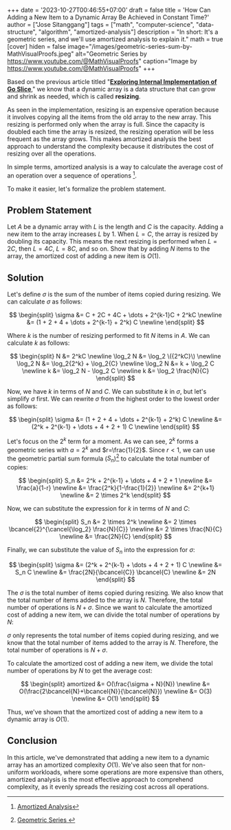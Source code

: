 +++
date = '2023-10-27T00:46:55+07:00'
draft = false
title = 'How Can Adding a New Item to a Dynamic Array Be Achieved in Constant Time?'
author = ["Jose Sitanggang"]
tags = ["math", "computer-science", "data-structure", "algorithm", "amortized-analysis"]
description = "In short: It's a geometric series, and we'll use amortized analysis to explain it."
math = true
[cover]
hiden = false
image="/images/geometric-series-sum-by-MathVisualProofs.jpeg"
alt="Geometric Series by https://www.youtube.com/@MathVisualProofs"
caption="Image by https://www.youtube.com/@MathVisualProofs"
+++

Based on the previous article titled "**[Exploring Internal Implementation of Go Slice](/posts/golang/exploring-internal-implementation-of-go-slice/)**," we know that a dynamic array is a data structure that can grow and shrink as needed, which is called **resizing**.

As seen in the implementation, resizing is an expensive operation because it involves copying all the items from the old array to the new array. This resizing is performed only when the array is full. Since the capacity is doubled each time the array is resized, the resizing operation will be less frequent as the array grows. This makes amortized analysis the best approach to understand the complexity because it distributes the cost of resizing over all the operations.

In simple terms, amortized analysis is a way to calculate the average cost of an operation over a sequence of operations [^1].

To make it easier, let's formalize the problem statement.

## Problem Statement

Let $A$ be a dynamic array with $L$ is the length and $C$ is the capacity. 
Adding a new item to the array increases $L$ by 1. When $L=C$, the array is resized by doubling its capacity. This means the next resizing is performed when $L=2C$, then $L=4C$, $L=8C$, and so on. Show that by adding $N$ items to the array, the amortized cost of adding a new item is $O(1)$.

## Solution

Let's define $\sigma$ is the sum of the number of items copied during resizing. We can calculate $\sigma$ as follows:

$$
\begin{split}
\sigma  &= C + 2C + 4C +  \dots + 2^{k-1}C + 2^kC  \newline
        &= (1 + 2 + 4 + \dots + 2^{k-1} + 2^k) C \newline
\end{split}
$$

Where $k$ is the number of resizing performed to fit $N$ items in $A$. We can calculate $k$ as follows:

$$
\begin{split}
N           &= 2^kC \newline
\log_2 N    &= \log_2 \({2^kC}\) \newline
\log_2 N    &= \log_2{2^k} + \log_2{C} \newline
\log_2 N    &= k + \log_2 C \newline
k           &= \log_2 N - \log_2 C \newline
k           &= \log_2 \frac{N}{C}
\end{split}
$$

Now, we have $k$ in terms of $N$ and $C$. We can substitute $k$ in $\sigma$, but let's simplify $\sigma$ first. We can rewrite $\sigma$ from the highest order to the lowest order as follows:

$$
\begin{split}
\sigma &= (1 + 2 + 4 + \dots + 2^{k-1} + 2^k) C \newline
       &= (2^k + 2^{k-1} + \dots + 4 + 2 + 1) C \newline
\end{split}
$$

Let's focus on the $2^k$ term for a moment. As we can see, $2^k$ forms a geometric series with $a=2^k$ and $r=\frac{1}{2}$. Since $r<1$, we can use the geometric partial sum formula ($S_n$)[^2] to calculate the total number of copies:

$$
\begin{split}
 S_n &= 2^k + 2^{k-1} + \dots + 4 + 2 + 1 \newline
     &= \frac{a}{1-r} \newline
     &= \frac{2^k}{1-\frac{1}{2}} \newline
     &= 2^{k+1} \newline
     &= 2 \times 2^k
\end{split}
$$

Now, we can substitute the expression for $k$ in terms of $N$ and $C$:

$$
\begin{split}
S_n &= 2 \times 2^k \newline
    &= 2 \times \bcancel{2}^{\cancel{\log_2} \frac{N}{C}} \newline
    &= 2 \times \frac{N}{C} \newline
    &= \frac{2N}{C}
\end{split}
$$

Finally, we can substitute the value of $S_n$ into the expression for $\sigma$:

$$
\begin{split}
\sigma &= (2^k + 2^{k-1} + \dots + 4 + 2 + 1) C \newline
       &= S_n C \newline
       &= \frac{2N}{\bcancel{C}} \bcancel{C} \newline
       &= 2N
\end{split}
$$

The $\sigma$ is the total number of items copied during resizing. We also know that the total number of items added to the array is $N$. Therefore, the total number of operations is $N + \sigma$. Since we want to calculate the amortized cost of adding a new item, we can divide the total number of operations by $N$:


$\sigma$ only represents the total number of items copied during resizing, and we know that the total number of items added to the array is $N$. Therefore, the total number of operations is $N + \sigma$.

To calculate the amortized cost of adding a new item, we divide the total number of operations by $N$ to get the average cost:

$$
\begin{split}
amortized   &= O(\frac{\sigma + N}{N}) \newline
            &= O(\frac{2\bcancel{N}+\bcancel{N}}{\bcancel{N}}) \newline
            &= O(3) \newline
            &= O(1)
\end{split}
$$

Thus, we've shown that the amortized cost of adding a new item to a dynamic array is $O(1)$.

## Conclusion

In this article, we've demonstrated that adding a new item to a dynamic array has an amortized complexity $O(1)$. We've also seen that for non-uniform workloads, where some operations are more expensive than others, amortized analysis is the most effective approach to comprehend complexity, as it evenly spreads the resizing cost across all operations.


[^1]: [Amortized Analysis](https://www.cs.cornell.edu/courses/cs3110/2011fa/supplemental/lec20-amortized/amortized.html)
[^2]: [Geometric Series ](https://mathbooks.unl.edu/Calculus/sec-7-2-geometric.html)
